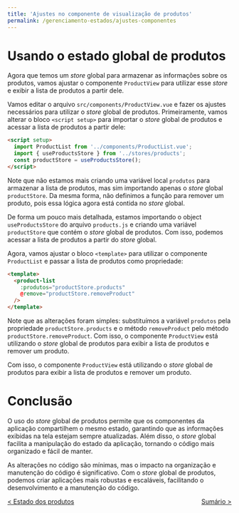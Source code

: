 ```yaml
---
title: 'Ajustes no componente de visualização de produtos'
permalink: /gerenciamento-estados/ajustes-componentes
---
```


# Usando o estado global de produtos

Agora que temos um _store_ global para armazenar as informações sobre os produtos, vamos ajustar o componente `ProductView` para utilizar esse _store_ e exibir a lista de produtos a partir dele.

Vamos editar o arquivo `src/components/ProductView.vue` e fazer os ajustes necessários para utilizar o _store_ global de produtos. Primeiramente, vamos alterar o bloco `<script setup>` para importar o _store_ global de produtos e acessar a lista de produtos a partir dele:

```html
<script setup>
  import ProductList from '../components/ProductList.vue';
  import { useProductsStore } from '../stores/products';
  const productStore = useProductsStore();
</script>
```

Note que não estamos mais criando uma variável local `produtos` para armazenar a lista de produtos, mas sim importando apenas o _store_ global `productStore`. Da mesma forma, não definimos a função para remover um produto, pois essa lógica agora está contida no _store_ global.

De forma um pouco mais detalhada, estamos importando o object `useProductsStore` do arquivo `products.js` e criando uma variável `productStore` que contém o _store_ global de produtos. Com isso, podemos acessar a lista de produtos a partir do _store_ global.

Agora, vamos ajustar o bloco `<template>` para utilizar o componente `ProductList` e passar a lista de produtos como propriedade:

```html
<template>
  <product-list
    :produtos="productStore.products"
    @remove="productStore.removeProduct"
  />
</template>
```

Note que as alterações foram simples: substituímos a variável `produtos` pela propriedade `productStore.products` e o método `removeProduct` pelo método `productStore.removeProduct`. Com isso, o componente `ProductView` está utilizando o _store_ global de produtos para exibir a lista de produtos e remover um produto.

Com isso, o componente `ProductView` está utilizando o _store_ global de produtos para exibir a lista de produtos e remover um produto.

# Conclusão

O uso do _store_ global de produtos permite que os componentes da aplicação compartilhem o mesmo estado, garantindo que as informações exibidas na tela estejam sempre atualizadas. Além disso, o _store_ global facilita a manipulação do estado da aplicação, tornando o código mais organizado e fácil de manter.

As alterações no código são mínimas, mas o impacto na organização e manutenção do código é significativo. Com o _store_ global de produtos, podemos criar aplicações mais robustas e escaláveis, facilitando o desenvolvimento e a manutenção do código.

<span style="display: flex; justify-content: space-between;"><span>[&lt; Estado dos produtos](estado-produtos.html 'Anterior')</span> <span>[Sumário &gt;](../ 'Próximo')</span></span>
